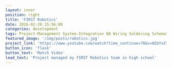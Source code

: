```yaml
---
layout: inner
position: right
title: 'FIRST Robotics'
date: 2016-02-20 15:56:00
categories: development
tags: Project-Management System-Integration QA Wiring Soldering Schematics
featured_image: '/img/posts/robotics.jpg'
project_link: 'https://www.youtube.com/watch?time_continue=70&v=6EbYxX7tRrg'
button_icon: 'flask'
button_text: 'Match Video'
lead_text: 'Project managed my FIRST Robotics team in high school'
---
```


